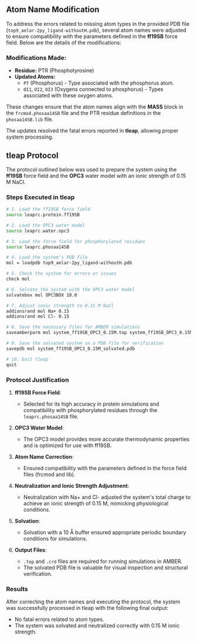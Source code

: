 ## Atom Name Modification

To address the errors related to missing atom types in the provided PDB file (`top9_aelar-2py_ligand-withoutH.pdb`), several atom names were adjusted to ensure compatibility with the parameters defined in the **ff19SB** force field. Below are the details of the modifications:

### Modifications Made:
- **Residue:** PTR (Phosphotyrosine)
- **Updated Atoms:**
  - `PT` (Phosphorus) - Type associated with the phosphorus atom.
  - `OI1`, `OI2`, `OI3` (Oxygens connected to phosphorus) - Types associated with these oxygen atoms.

These changes ensure that the atom names align with the **MASS** block in the `frcmod.phosaa14SB` file and the PTR residue definitions in the `phosaa14SB.lib` file. 

The updates resolved the fatal errors reported in **tleap**, allowing proper system processing.

## tleap Protocol

The protocol outlined below was used to prepare the system using the **ff19SB** force field and the **OPC3** water model with an ionic strength of 0.15 M NaCl.

### Steps Executed in tleap

```bash
# 1. Load the ff19SB force field
source leaprc.protein.ff19SB

# 2. Load the OPC3 water model
source leaprc.water.opc3

# 3. Load the force field for phosphorylated residues
source leaprc.phosaa14SB

# 4. Load the system's PDB file
mol = loadpdb top9_aelar-2py_ligand-withoutH.pdb

# 5. Check the system for errors or issues
check mol

# 6. Solvate the system with the OPC3 water model
solvatebox mol OPC3BOX 10.0

# 7. Adjust ionic strength to 0.15 M NaCl
addionsrand mol Na+ 0.15
addionsrand mol Cl- 0.15

# 8. Save the necessary files for AMBER simulations
saveamberparm mol system_ff19SB_OPC3_0.15M.top system_ff19SB_OPC3_0.15M.crd

# 9. Save the solvated system as a PDB file for verification
savepdb mol system_ff19SB_OPC3_0.15M_solvated.pdb

# 10. Exit tleap
quit
```

### Protocol Justification

1. **ff19SB Force Field**:
   - Selected for its high accuracy in protein simulations and compatibility with phosphorylated residues through the `leaprc.phosaa14SB` file.

2. **OPC3 Water Model**:
   - The OPC3 model provides more accurate thermodynamic properties and is optimized for use with ff19SB.

3. **Atom Name Correction**:
   - Ensured compatibility with the parameters defined in the force field files (frcmod and lib).

4. **Neutralization and Ionic Strength Adjustment**:
   - Neutralization with Na+ and Cl- adjusted the system's total charge to achieve an ionic strength of 0.15 M, mimicking physiological conditions.

5. **Solvation**:
   - Solvation with a 10 Å buffer ensured appropriate periodic boundary conditions for simulations.

6. **Output Files**:
   - `.top` and `.crd` files are required for running simulations in AMBER.
   - The solvated PDB file is valuable for visual inspection and structural verification.

### Results

After correcting the atom names and executing the protocol, the system was successfully processed in tleap with the following final output:
- No fatal errors related to atom types.
- The system was solvated and neutralized correctly with 0.15 M ionic strength.
